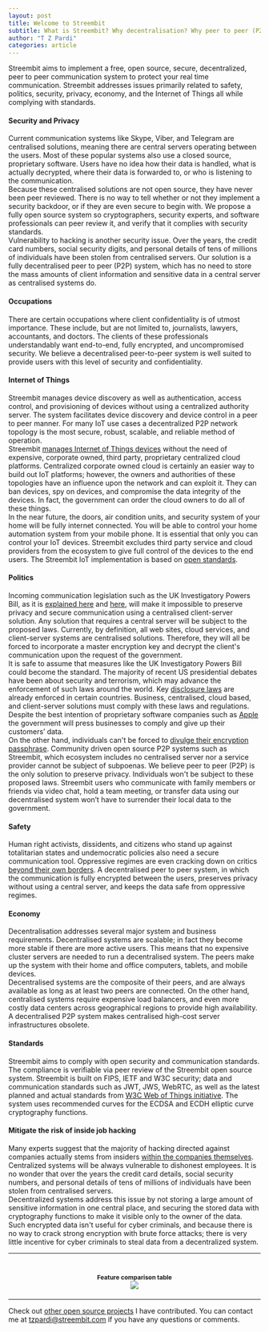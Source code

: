 ```yaml
---
layout: post
title: Welcome to Streembit
subtitle: What is Streembit? Why decentralisation? Why peer to peer (P2P)? Why open source?
author: "T Z Pardi"
categories: article
---
```


Streembit aims to implement a free, open source, secure, decentralized, peer to peer communication system to protect your real time communication. Streembit addresses issues primarily related to safety, politics, security, privacy, economy, and the Internet of Things all while complying with standards.

#### Security and Privacy
Current communication systems like Skype, Viber, and Telegram are centralised solutions, meaning there are central servers operating between the users. Most of these popular systems also use a closed source, proprietary software. Users have no idea how their data is handled, what is actually decrypted, where their data is forwarded to, or who is listening to the communication.  
  Because these centralised solutions are not open source, they have never been peer reviewed. There is no way to tell whether or not they implement a security backdoor, or if they are even secure to begin with. We propose a fully open source system so cryptographers, security experts, and software professionals can peer review it, and verify that it complies with security standards.  
  Vulnerability to hacking is another security issue. Over the years, the credit card numbers, social security digits, and personal details of tens of millions of individuals have been stolen from centralised servers. Our solution is a fully decentralised peer to peer (P2P) system, which has no need to store the mass amounts of client information and sensitive data in a central server as centralised systems do.

 
 
#### Occupations
There are certain occupations where client confidentiality is of utmost importance. These include, but are not limited to, journalists, lawyers, accountants, and doctors. The clients of these professionals understandably want end-to-end, fully encrypted, and uncompromised security. We believe a decentralised peer-to-peer system is well suited to provide users with this level of security and confidentiality.
 
#### Internet of Things
Streembit manages device discovery as well as authentication, access control, and provisioning of devices without using a centralized authority server. The system facilitates device discovery and device control in a peer to peer manner. For many IoT use cases a decentralized P2P network topology is the most secure, robust, scalable, and reliable method of operation.  
  Streembit [manages Internet of Things devices](http://streembit.github.io/2016-03-02-Internet-of-Things/) without the need of expensive, corporate owned, third party, proprietary centralized cloud platforms. Centralized corporate owned cloud is certainly an easier way to build out IoT platforms; however, the owners and authorities of these topologies have an influence upon the network and can exploit it. They can ban devices, spy on devices, and compromise the data integrity of the devices. In fact, the government can order the cloud owners to do all of these things.  
  In the near future, the doors, air condition units, and security system of your home will be fully internet connected. You will be able to control your home automation system from your mobile phone. It is essential that only you can control your IoT devices. Streembit excludes third party service and cloud providers from the ecosystem to give full control of the devices to the end users. The Streembit IoT implementation is based on [open standards](https://github.com/w3c/web-of-things-framework). 
 
 
#### Politics
Incoming communication legislation such as the UK Investigatory Powers Bill, as it is [explained here](http://bit.ly/1XJRpP0) and [here](http://bit.ly/1Na76r0), will make it impossible to preserve privacy and secure communication using a centralised client-server solution. Any solution that requires a central server will be subject to the proposed laws. Currently, by definition, all web sites, cloud services, and client-server systems are centralised solutions. Therefore, they will all be forced to incorporate a master encryption key and decrypt the client's communication upon the request of the government.  
   It is safe to assume that measures like the UK Investigatory Powers Bill could become the standard. The majority of recent US presidential debates have been about security and terrorism, which may advance the enforcement of such laws around the world. Key [disclosure laws](http://bit.ly/1nXnd6h) are already enforced in certain countries. Business, centralised, cloud based, and client-server solutions must comply with these laws and regulations. Despite the best intention of proprietary software companies such as [Apple](http://apple.co/1Lt7ReW) the government will press businesses to comply and give up their customers’ data.  
   On the other hand, individuals can't be forced to [divulge their encryption passphrase](http://www.cnet.com/news/judge-man-cant-be-forced-to-divulge-encryption-passphrase). Community driven open source P2P systems such as Streembit, which ecosystem includes no centralised server nor a service provider cannot be subject of subpoenas. 
We believe peer to peer (P2P) is the only solution to preserve privacy. Individuals won't be subject to these proposed laws. Streembit users who communicate with family members or friends via video chat, hold a team meeting, or transfer data using our decentralised system won’t have to surrender their local data to the government.


#### Safety
Human right activists, dissidents, and citizens who stand up against totalitarian states and undemocratic policies also need a secure communication tool. Oppressive regimes are even cracking down on critics [beyond their own borders](http://cnn.it/1owSddP). A decentralised peer to peer system, in which the communication is fully encrypted between the users, preserves privacy without using a central server, and keeps the data safe from oppressive regimes.


#### Economy
Decentralisation addresses several major system and business requirements. Decentralised systems are scalable; in fact they become more stable if there are more active users. This means that no expensive cluster servers are needed to run a decentralised system. The peers make up the system with their home and office computers, tablets, and mobile devices.  
 Decentralised systems are the composite of their peers, and are always available as long as at least two peers are connected. On the other hand, centralised systems require expensive load balancers, and even more costly data centers across geographical regions to provide high availability. A decentralised P2P system makes centralised high-cost server infrastructures obsolete.
 
 
#### Standards
Streembit aims to comply with open security and communication standards. The compliance is verifiable via peer review of the Streembit open source system. Streembit is built on FIPS, IETF and W3C security; data and communication standards such as JWT, JWS, WebRTC, as well as the latest planned and actual standards from [W3C Web of Things initiative](https://github.com/w3c/web-of-things-framework). The system uses recommended curves for the ECDSA and ECDH elliptic curve cryptography functions.


#### Mitigate the risk of inside job hacking 
Many experts suggest that the majority of hacking directed against companies actually stems from insiders [within the companies themselves](http://nyp.st/1xegHJs). Centralized systems will be always vulnerable to dishonest employees. It is no wonder that over the years the credit card details, social security numbers, and personal details of tens of millions of individuals have been stolen from centralised servers.  
  Decentralized systems address this issue by not storing a large amount of sensitive information in one central place, and securing the stored data with cryptography functions to make it visible only to the owner of the data. Such encrypted data isn't useful for cyber criminals, and because there is no way to crack strong encryption with brute force attacks; there is very little incentive for cyber criminals to steal data from a decentralized system.
  
--------

<div style="margin: 40px 0 20px 0;text-align:center">
    <div style="font-size:12px;font-weight:bold">Feature comparison table</div>
    <img src="http://streembit.github.io/img/streembit_comparison.png" />
</div>

--------
Check out [other open source projects](https://github.com/zsoltpardi) I have contributed. You can contact me at tzpardi@streembit.com if you have any questions or comments.



